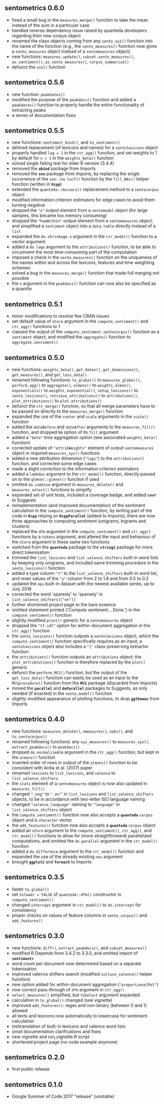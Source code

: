 
## sentometrics 0.6.0

- fixed a small bug in the `measures_merge()` function to take the mean instead of the sum in a particular case
- handled reverse dependency issue raised by quanteda developers regarding their new corpus object
- renamed the class objects coming from any `sento_xyz()` function into the name of the function (e.g., the `sento_measures()` function now gives a `sento_measures` object instead of a `sentomeasures` object)
- new functions: `measures_update()`, `subset.sento_measures()`, `as.sentiment()`, `as.sento_measures()`, `corpus_summarize()`
- defunct the `xxx()` function

## sentometrics 0.5.6

- new function: `peakdates()`
- modified the purpose of the `peakdocs()` function and added a `peakdates()` function to properly handle the entire functionality of extracting peaks 
- a series of documentation fixes

## sentometrics 0.5.5

- new functions: `sentiment_bind()`, and `to_sentiment()`
- defined replacement (of lexicons and names) for a `sentolexicons` object
- properly handled `lag = 1` in the `ctr_agg()` function, and set weights to 1 by default for `n = 1` in the `weights_beta()` function
- solved single failing test for older R version (3.4.4)
- removed the **`abind`** package from Imports
- removed the **`zoo`** package from Imports, by replacing the single occurrence of the `zoo::na.locf()` function by the `fill_NAs()` helper function (written in **`Rcpp`**)
- extended the `quanteda::docvars()` replacement method to a `sentocorpus` object
- modified information criterion estimators for edge cases to avoid them turning negative 
- dropped the `"x"` output element from a `sentomodel` object (for large samples, this became too memory consuming)
- dropped the `"howWithin"` output element from a `sentomeasures` object, and simplified a `sentiment` object into a `data.table` directly instead of a `list`
- expanded the `do.shrinkage.x` argument in the `ctr_model()` function to a vector argument
- added a `do.lags` argument to the `attributions()` function, to be able to circumvent the most time-consuming part of the computation 
- imposed a check in the `sento_measures()` function on the uniqueness of the names within and across the lexicons, features and time weighting schemes
- solved a bug in the `measures_merge()` function that made full merging not possible
- the `n` argument in the `peakdocs()` function can now also be specified as a quantile

## sentometrics 0.5.1

- minor modifications to resolve few CRAN issues
- set default value of `nCore` argument in the `compute_sentiment()` and `ctr_agg()` functions to 1
- classed the output of the `compute_sentiment.sentocorpus()` function as a `sentiment` object, and modified the `aggregate()` function to `aggregate.sentiment()`

## sentometrics 0.5.0

- new functions: `weights_beta()`, `get_dates()`, `get_dimensions()`, `get_measures()`, and `get_loss_data()`
- renamed following functions: `to_global()` to `measures_global()`, `perform_agg()` to `aggregate()`, `almons()` to `weights_almon()`, `exponentials()` to `weights_exponential()`, `setup_lexicons()` to `sento_lexicons()`, `retrieve_attributions()` to `attributions()`, `plot_attributions()` to `plot.attributions()`
- defunct the `ctr_merge()` function, so that all merge parameters have to be passed on directly to the `measures_merge()` function
- expanded the use of the `center` and `scale` arguments in the `scale()` function
- added the `dateBefore` and `dateAfter` arguments to the `measures_fill()` function, and dropped `NA` option of its `fill` argument
- added a `"beta"` time aggregation option (see associated `weights_beta()` function)
- corrected update of `"attribWeights"` element of output `sentomeasures` object in required `measures_xyz()` functions
- added a new attribution dimension (`"lags"`) to the `attributions()` function, and corrected some edge cases
- made a slight correction to the information criterion estimators
- added a `lambdas` argument to the `ctr_model()` function, directly passed on to the `glmnet::glmnet()` function if used
- omitted `do.combine` argument in `measures_delete()` and `measures_select()` functions to simplify
- expanded set of unit tests, included a coverage badge, and added **`covr`** to Suggests
- reimplementation (and improved documentation) of the sentiment calculation in the `compute_sentiment()` function, by writing part of the code in **`Rcpp`** relying on **`RcppParallel`** (added to Imports); there are now three approaches to computing sentiment (unigrams, bigrams and clusters)
- replaced the `dfm` argument in the `compute_sentiment()` and `ctr_agg()` functions by a `tokens` argument, and altered the input and behaviour of the `nCore` argument in these same two functions
- switched from the **`quanteda`** package to the **`stringi`** package for more direct tokenisation
- trimmed the `list_lexicons` and `list_valence_shifters` built-in word lists by keeping only unigrams, and included same trimming procedure in the `sento_lexicons()` function
- added a type column `"t"` to the `list_valence_shifters` built-in word list, and reset values of the `"y"` column from 2 to 1.8 and from 0.5 to 0.2
- updated the `epu` built-in dataset with the newest available series, up to July 2018
- corrected the word 'sparesly' to 'sparsely' in `list_valence_shifters[["en"]]`
- further shortened project page to the bare essence
- omitted statement printed ('Compute sentiment... Done.') in the `compute_sentiment()` function
- slightly modified `print()` generic for a `sentomeasures` object 
- dropped the `"tf-idf"` option for within-document aggregation in the `ctr_agg()` function
- the `sento_lexicons()` function outputs a `sentolexicons` object, which the `compute_sentiment()` function specifically requires as an input; a `sentolexicons` object also includes a `"["` class-preserving extractor function
- the `attributions()` function outputs an `attributions` object; the `plot_attribtutions()` function is therefore replaced by the `plot()` generic
- defunct the `perform_MCS()` function, but the output of the `get_loss_data()` function can easily be used as an input to the `MCSprocedure()` function from the **`MCS`** package (discarded from Imports)
- moved the **`parallel`** and **`doParallel`** packages to Suggests, as only needed (if enacted) in the `sento_model()` function
- sligthly modified appearance of plotting functions, to drop **`ggthemes`** from Imports

## sentometrics 0.4.0

- new functions: `measures_delete()`, `nmeasures()`, `nobs()`, and `to_sentocorpus()`
- renamed following functions: any `xyz_measures()` to `measures_xyz()`, `extract_peakdocs()` to `peakdocs()`
- dropped `do.normalizeAlm` argument in the `ctr_agg()` function, but kept in the `almons()` function
- inverted order of rows in output of the `almons()` function to be consistent with Ardia et al. (2017) paper
- renamed `lexicons` to `list_lexicons`, and `valence` to `list_valence_shifters` 
- the `stats` element of a `sentomeasures` object is now also updated in `measures_fill()`
- changed `"_eng"` to `"_en"`' in `list_lexicons` and `list_valence_shifters` objects, to be in accordance with two-letter ISO language naming
- changed `"valence_language"` naming to `"language"` in `list_valence_shifters` object
- the `compute_sentiment()` function now also accepts a **`quanteda`** `corpus` object and a `character` vector
- the `add_features()` function now also accepts a **`quanteda`** `corpus` object
- added an `nCore` argument to the `compute_sentiment()`, `ctr_agg()`, and `ctr_model()` functions to allow for (more straightforward) parallelized computations, and omitted the `do.parallel` argument in the `ctr_model()` function
- added a `do.difference` argument to the `ctr_model()` function and expanded the use of the already existing `oos` argument
- brought **`ggplot2`** and **`foreach`** to Imports

## sentometrics 0.3.5

- faster `to_global()`
- set `tolower = FALSE` of `quanteda::dfm()` constructor in `compute_sentiment()`
- changed `intercept` argument in `ctr_model()` to `do.intercept` for consistency
- proper checks on values of feature columns in `sento_corpus()` and `add_features()`

## sentometrics 0.3.0

- new functions: `diff()`, `extract_peakdocs()`, and `subset_measures()` 
- modified R Depends from 3.4.2 to 3.3.0, and omitted import of **`sentimentr`**
- word count per document now determined based on a separate tokenisation
- improved valence shifters search (modified `incluce_valence()` helper function)
- new option added for within-document aggregation (`"proportionalPol"`)
- now correct pass-through of `dfm` argument in `ctr_agg()`
- `select_measures()` simplified, but `toSelect` argument expanded
- calculation in `to_global()` changed (see vignette)
- improved `add_features()`: regex and non-binary (between 0 and 1) allowed
- all texts and lexicons now automatically to lowercase for sentiment calculation
- (re)translation of built-in lexicons and valence word lists
- small documentation clarifications and fixes
- new vignette and run_vignette.R script
- shortened project page (no code example anymore)

## sentometrics 0.2.0

- first public release

## sentometrics 0.1.0

- Google Summer of Code 2017 "release" (unstable)

